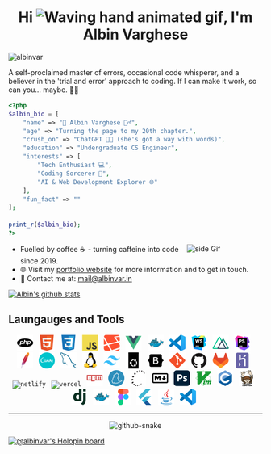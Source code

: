 <h1 align="center">Hi <img src="https://raw.githubusercontent.com/nixin72/nixin72/master/wave.gif" 
         alt="Waving hand animated gif"
         height="45"
         width="45" />, I'm Albin Varghese</h1>

<img src="https://komarev.com/ghpvc/?username=albinvar&label=Profile%20views&color=0e75b6&style=flat" alt="albinvar" /> 

A self-proclaimed master of errors, occasional code whisperer, and a believer in the 'trial and error' approach to coding. If I can make it work, so can you... maybe. 🤷‍♂️

```php
<?php
$albin_bio = [
    "name" => "🚀 Albin Varghese 🧙‍♂️",
    "age" => "Turning the page to my 20th chapter.",
    "crush_on" => "ChatGPT 🤖🤍 (she's got a way with words)",
    "education" => "Undergraduate CS Engineer",
    "interests" => [
        "Tech Enthusiast 💻",
        "Coding Sorcerer 🔮",
        "AI & Web Development Explorer 🌐"
    ],
    "fun_fact" => ""
];

print_r($albin_bio);
?>
```

<a href="https://ko-fi.com/sciencepal"> <img src="https://bharvisampat.netlify.app/img/about-me.jpg" alt="side Gif" align="right" width="150" height="auto"/> </a>
- Fuelled by coffee ☕️ - turning caffeine into code since 2019.
- 🌐 Visit my [portfolio website](https://albinvar.in/) for more information and to get in touch.
- 📧 Contact me at: <a href="mailto:mail@albinvar.in">mail@albinvar.in

[![Albin's github stats](https://github-readme-stats.vercel.app/api?username=albinvar&count_private=true&show_icons=true&theme=highcontrast)](https://github.com/albinvar/github-readme-stats)

## Laungauges and Tools

<p align="center">
<code><img src="https://raw.githubusercontent.com/devicons/devicon/master/icons/php/php-plain.svg" alt="php" width="32" height="32"/> </code>
<code><img src="https://raw.githubusercontent.com/devicons/devicon/master/icons/html5/html5-original.svg" alt="html5" width="32" height="32"/> </code>
<code><img src="https://raw.githubusercontent.com/devicons/devicon/master/icons/css3/css3-original.svg" alt="css3" width="32" height="32"/> </code>
<code><img src="https://raw.githubusercontent.com/devicons/devicon/master/icons/javascript/javascript-original.svg" alt="javascript" width="32" height="32"/> </code>
<code><img src="https://raw.githubusercontent.com/devicons/devicon/master/icons/laravel/laravel-plain.svg" alt="laravel" width="32" height="32"/> </code>
<code><img src="https://raw.githubusercontent.com/devicons/devicon/master/icons/vuejs/vuejs-original.svg" alt="vuejs" width="32" height="32"/> </code>
<code><img src="https://raw.githubusercontent.com/devicons/devicon/master/icons/docker/docker-original.svg" alt="docker" width="32" height="32"/> </code>
<code><img src="https://raw.githubusercontent.com/devicons/devicon/master/icons/vscode/vscode-original.svg" alt="vscode" width="32" height="32"/> </code>
<code><img src="https://raw.githubusercontent.com/devicons/devicon/master/icons/webstorm/webstorm-original.svg" alt="webstorm" width="32" height="32"/> </code>
<code><img src="https://raw.githubusercontent.com/devicons/devicon/master/icons/nuxtjs/nuxtjs-original.svg" alt="nuxtjs" width="32" height="32"/> </code>
<code><img src="https://raw.githubusercontent.com/devicons/devicon/master/icons/phpstorm/phpstorm-original.svg" alt="phpstorm" width="32" height="32"/> </code>
<code><img src="https://raw.githubusercontent.com/devicons/devicon/master/icons/apache/apache-original.svg" alt="apache" width="32" height="32"/> </code>
<code><img src="https://raw.githubusercontent.com/devicons/devicon/master/icons/canva/canva-original.svg" alt="docker" width="32" height="32"/> </code>
<code><img src="https://raw.githubusercontent.com/devicons/devicon/master/icons/mysql/mysql-original.svg" alt="mysql" width="32" height="32"/> </code>
<code><img src="https://raw.githubusercontent.com/devicons/devicon/master/icons/linux/linux-original.svg" alt="linux" width="32" height="32"/> </code>
<code><img src="https://raw.githubusercontent.com/devicons/devicon/master/icons/tailwindcss/tailwindcss-plain.svg" alt="tailwindcss" width="32" height="32"/> </code>
<code><img src="https://raw.githubusercontent.com/devicons/devicon/master/icons/ubuntu/ubuntu-plain.svg" alt="ubuntu" width="32" height="32"/> </code>
<code><img src="https://raw.githubusercontent.com/devicons/devicon/master/icons/bootstrap/bootstrap-plain.svg" alt="bootstrap" width="32" height="32"/> </code>
<code><img src="https://raw.githubusercontent.com/devicons/devicon/master/icons/git/git-original.svg" alt="git" width="32" height="32"/> </code>
<code><img src="https://raw.githubusercontent.com/devicons/devicon/master/icons/github/github-original.svg" alt="github" width="32" height="32"/> </code>
<code><img src="https://raw.githubusercontent.com/devicons/devicon/master/icons/gitlab/gitlab-original.svg" alt="gitlab" width="32" height="32"/> </code>
<code><img src="https://raw.githubusercontent.com/devicons/devicon/master/icons/heroku/heroku-plain.svg" alt="vuejs" width="32" height="32"/> </code>
<code><img src="https://www.vectorlogo.zone/logos/netlify/netlify-icon.svg" alt="netlify" width="32" height="32"/> </code>
<code><img src="https://www.svgrepo.com/show/327408/logo-vercel.svg" alt="vercel" width="32" height="32"/> </code>
<code><img src="https://raw.githubusercontent.com/devicons/devicon/master/icons/npm/npm-original-wordmark.svg" alt="npm" width="32" height="32"/> </code>
<code><img src="https://raw.githubusercontent.com/devicons/devicon/master/icons/yarn/yarn-original.svg" alt="yarn" width="32" height="32"/> </code>
<code><img src="https://raw.githubusercontent.com/devicons/devicon/master/icons/ssh/ssh-original.svg" alt="ssh" width="32" height="32"/> </code>
<code><img src="https://raw.githubusercontent.com/devicons/devicon/master/icons/markdown/markdown-original.svg" alt="markdown" width="32" height="32"/> </code>
<code><img src="https://raw.githubusercontent.com/devicons/devicon/master/icons/photoshop/photoshop-plain.svg" alt="photoshop" width="32" height="32"/> </code>
<code><img src="https://raw.githubusercontent.com/devicons/devicon/master/icons/vim/vim-plain.svg" alt="vim" width="32" height="32"/> </code>
<code><img src="https://raw.githubusercontent.com/devicons/devicon/master/icons/c/c-original.svg" alt="c" width="32" height="32"/> </code>
<code><img src="https://raw.githubusercontent.com/devicons/devicon/master/icons/composer/composer-original.svg" alt="composer" width="32" height="32"/> </code>
<code><img src="https://raw.githubusercontent.com/devicons/devicon/master/icons/django/django-plain.svg" alt="django" width="32" height="32"/> </code>
<code><img src="https://raw.githubusercontent.com/devicons/devicon/master/icons/docker/docker-original.svg" alt="docker" width="32" height="32"/> </code>
<code><img src="https://raw.githubusercontent.com/devicons/devicon/master/icons/figma/figma-original.svg" alt="figma" width="32" height="32"/> </code>
<code><img src="https://raw.githubusercontent.com/devicons/devicon/master/icons/flutter/flutter-original.svg" alt="flutter" width="32" height="32"/> </code>
<code><img src="https://raw.githubusercontent.com/devicons/devicon/master/icons/java/java-original.svg" alt="java" width="32" height="32"/> </code>
<code><img src="https://raw.githubusercontent.com/devicons/devicon/master/icons/vscode/vscode-original.svg" alt="vscode" width="32" height="32"/> </code>
</p>

<hr>

<p align="center">
  <picture>
  <source media="(prefers-color-scheme: dark)" srcset="github-snake-dark.svg" />
  <source media="(prefers-color-scheme: light)" srcset="github-snake.svg" />
  <img alt="github-snake" src="github-snake.svg" />
</picture>
</p>

[![@albinvar's Holopin board](https://holopin.me/albinvar)](https://holopin.io/@albinvar)
